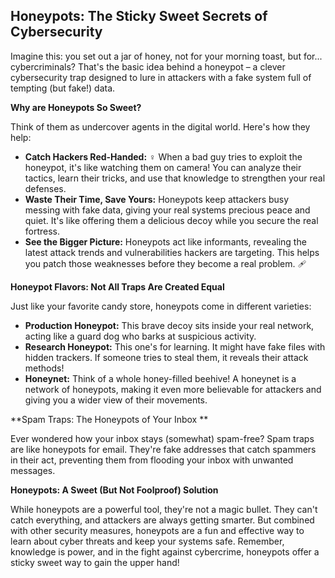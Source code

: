 ## Honeypots: The Sticky Sweet Secrets of Cybersecurity  

Imagine this: you set out a jar of honey, not for your morning toast, but for... cybercriminals?  That's the basic idea behind a honeypot – a clever cybersecurity trap designed to lure in attackers with a fake system full of tempting (but fake!) data. 

**Why are Honeypots So Sweet?**  

Think of them as undercover agents in the digital world. Here's how they help:

* **Catch Hackers Red-Handed:** ️‍♀️ When a bad guy tries to exploit the honeypot, it's like watching them on camera! You can analyze their tactics, learn their tricks, and use that knowledge to strengthen your real defenses.  
* **Waste Their Time, Save Yours:**   Honeypots keep attackers busy messing with fake data, giving your real systems precious peace and quiet. It's like offering them a delicious decoy while you secure the real fortress. 
* **See the Bigger Picture:**  Honeypots act like informants, revealing the latest attack trends and vulnerabilities hackers are targeting. This helps you patch those weaknesses before they become a real problem. 🩹

**Honeypot Flavors: Not All Traps Are Created Equal** 

Just like your favorite candy store, honeypots come in different varieties:

* **Production Honeypot:** This brave decoy sits inside your real network, acting like a guard dog who barks at suspicious activity. 
* **Research Honeypot:** This one's for learning. It might have fake files with hidden trackers. If someone tries to steal them, it reveals their attack methods! 
* **Honeynet:** Think of a whole honey-filled beehive! A honeynet is a network of honeypots, making it even more believable for attackers and giving you a wider view of their movements. ️

**Spam Traps: The Honeypots of Your Inbox **

Ever wondered how your inbox stays (somewhat) spam-free? Spam traps are like honeypots for email. They're fake addresses that catch spammers in their act, preventing them from flooding your inbox with unwanted messages. 

**Honeypots: A Sweet (But Not Foolproof) Solution**  

While honeypots are a powerful tool, they're not a magic bullet. They can't catch everything, and attackers are always getting smarter. But combined with other security measures, honeypots are a fun and effective way to learn about cyber threats and keep your systems safe. Remember, knowledge is power, and in the fight against cybercrime, honeypots offer a sticky sweet way to gain the upper hand!  